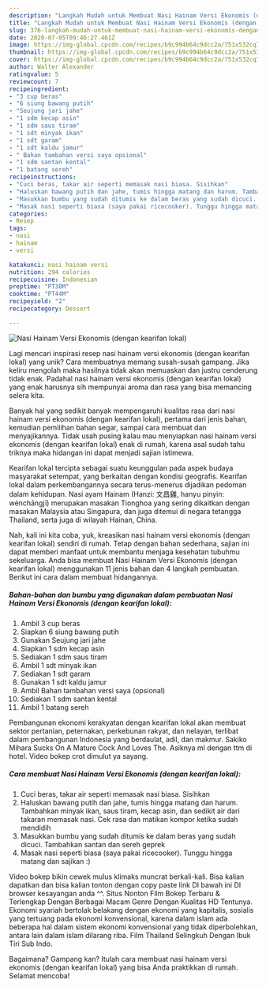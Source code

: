 ```yaml
---
description: "Langkah Mudah untuk Membuat Nasi Hainam Versi Ekonomis (dengan kearifan lokal), Menggugah Selera"
title: "Langkah Mudah untuk Membuat Nasi Hainam Versi Ekonomis (dengan kearifan lokal), Menggugah Selera"
slug: 376-langkah-mudah-untuk-membuat-nasi-hainam-versi-ekonomis-dengan-kearifan-lokal-menggugah-selera
date: 2020-07-05T09:46:27.461Z
image: https://img-global.cpcdn.com/recipes/b9c994b64c9dcc2a/751x532cq70/nasi-hainam-versi-ekonomis-dengan-kearifan-lokal-foto-resep-utama.jpg
thumbnail: https://img-global.cpcdn.com/recipes/b9c994b64c9dcc2a/751x532cq70/nasi-hainam-versi-ekonomis-dengan-kearifan-lokal-foto-resep-utama.jpg
cover: https://img-global.cpcdn.com/recipes/b9c994b64c9dcc2a/751x532cq70/nasi-hainam-versi-ekonomis-dengan-kearifan-lokal-foto-resep-utama.jpg
author: Walter Alexander
ratingvalue: 5
reviewcount: 7
recipeingredient:
- "3 cup beras"
- "6 siung bawang putih"
- "Seujung jari jahe"
- "1 sdm kecap asin"
- "1 sdm saus tiram"
- "1 sdt minyak ikan"
- "1 sdt garam"
- "1 sdt kaldu jamur"
- " Bahan tambahan versi saya opsional"
- "1 sdm santan kental"
- "1 batang sereh"
recipeinstructions:
- "Cuci beras, takar air seperti memasak nasi biasa. Sisihkan"
- "Haluskan bawang putih dan jahe, tumis hingga matang dan harum. Tambahkan minyak ikan, saus tiram, kecap asin, dan sedikit air dari takaran memasak nasi. Cek rasa dan matikan kompor ketika sudah mendidih"
- "Masukkan bumbu yang sudah ditumis ke dalam beras yang sudah dicuci. Tambahkan santan dan sereh geprek"
- "Masak nasi seperti biasa (saya pakai ricecooker). Tunggu hingga matang dan sajikan :)"
categories:
- Resep
tags:
- nasi
- hainam
- versi

katakunci: nasi hainam versi 
nutrition: 294 calories
recipecuisine: Indonesian
preptime: "PT38M"
cooktime: "PT44M"
recipeyield: "2"
recipecategory: Dessert

---
```



![Nasi Hainam Versi Ekonomis (dengan kearifan lokal)](https://img-global.cpcdn.com/recipes/b9c994b64c9dcc2a/751x532cq70/nasi-hainam-versi-ekonomis-dengan-kearifan-lokal-foto-resep-utama.jpg)

Lagi mencari inspirasi resep nasi hainam versi ekonomis (dengan kearifan lokal) yang unik? Cara membuatnya memang susah-susah gampang. Jika keliru mengolah maka hasilnya tidak akan memuaskan dan justru cenderung tidak enak. Padahal nasi hainam versi ekonomis (dengan kearifan lokal) yang enak harusnya sih mempunyai aroma dan rasa yang bisa memancing selera kita.

Banyak hal yang sedikit banyak mempengaruhi kualitas rasa dari nasi hainam versi ekonomis (dengan kearifan lokal), pertama dari jenis bahan, kemudian pemilihan bahan segar, sampai cara membuat dan menyajikannya. Tidak usah pusing kalau mau menyiapkan nasi hainam versi ekonomis (dengan kearifan lokal) enak di rumah, karena asal sudah tahu triknya maka hidangan ini dapat menjadi sajian istimewa.

Kearifan lokal tercipta sebagai suatu keunggulan pada aspek budaya masyarakat setempat, yang berkaitan dengan kondisi geografis. Kearifan lokal dalam perkembangannya secara terus-menerus dijadikan pedoman dalam kehidupan. Nasi ayam Hainam (Hanzi: 文昌雞, hanyu pinyin: wénchāngjī) merupakan masakan Tionghoa yang sering dikaitkan dengan masakan Malaysia atau Singapura, dan juga ditemui di negara tetangga Thailand, serta juga di wilayah Hainan, China.


Nah, kali ini kita coba, yuk, kreasikan nasi hainam versi ekonomis (dengan kearifan lokal) sendiri di rumah. Tetap dengan bahan sederhana, sajian ini dapat memberi manfaat untuk membantu menjaga kesehatan tubuhmu sekeluarga. Anda bisa membuat Nasi Hainam Versi Ekonomis (dengan kearifan lokal) menggunakan 11 jenis bahan dan 4 langkah pembuatan. Berikut ini cara dalam membuat hidangannya.

<!--inarticleads1-->

##### Bahan-bahan dan bumbu yang digunakan dalam pembuatan Nasi Hainam Versi Ekonomis (dengan kearifan lokal):

1. Ambil 3 cup beras
1. Siapkan 6 siung bawang putih
1. Gunakan Seujung jari jahe
1. Siapkan 1 sdm kecap asin
1. Sediakan 1 sdm saus tiram
1. Ambil 1 sdt minyak ikan
1. Sediakan 1 sdt garam
1. Gunakan 1 sdt kaldu jamur
1. Ambil  Bahan tambahan versi saya (opsional)
1. Sediakan 1 sdm santan kental
1. Ambil 1 batang sereh


Pembangunan ekonomi kerakyatan dengan kearifan lokal akan membuat sektor pertanian, peternakan, perkebunan rakyat, dan nelayan, terlibat dalam pembangunan Indonesia yang berdaulat, adil, dan makmur. Sakiko Mihara Sucks On A Mature Cock And Loves The. Asiknya ml dengan ttm di hotel. Video bokep crot dimulut ya sayang. 

<!--inarticleads2-->

##### Cara membuat Nasi Hainam Versi Ekonomis (dengan kearifan lokal):

1. Cuci beras, takar air seperti memasak nasi biasa. Sisihkan
1. Haluskan bawang putih dan jahe, tumis hingga matang dan harum. Tambahkan minyak ikan, saus tiram, kecap asin, dan sedikit air dari takaran memasak nasi. Cek rasa dan matikan kompor ketika sudah mendidih
1. Masukkan bumbu yang sudah ditumis ke dalam beras yang sudah dicuci. Tambahkan santan dan sereh geprek
1. Masak nasi seperti biasa (saya pakai ricecooker). Tunggu hingga matang dan sajikan :)


Video bokep bikin cewek mulus klimaks muncrat berkali-kali. Bisa kalian dapatkan dan bisa kalian tonton dengan copy paste link DI bawah ini DI browser kesayangan anda ^^. Situs Nonton Film Bokep Terbaru &amp; Terlengkap Dengan Berbagai Macam Genre Dengan Kualitas HD Tentunya. Ekonomi syariah bertolak belakang dengan ekonomi yang kapitalis, sosialis yang tertuang pada ekonomi konvensional, karena dalam islam ada beberapa hal dalam sistem ekonomi konvensional yang tidak diperbolehkan, antara lain dalam islam dilarang riba. Film Thailand Selingkuh Dengan Ibuk Tiri Sub Indo. 

Bagaimana? Gampang kan? Itulah cara membuat nasi hainam versi ekonomis (dengan kearifan lokal) yang bisa Anda praktikkan di rumah. Selamat mencoba!
